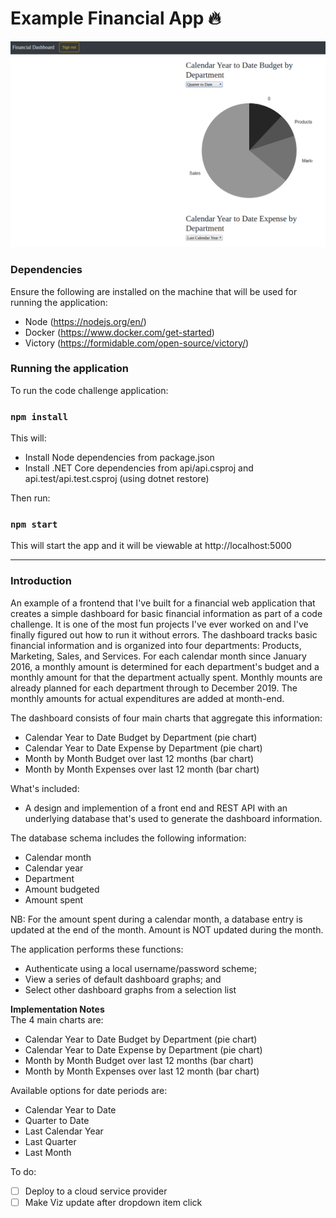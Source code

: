 # Example Financial App 🔥

![GitHub Logo](/images/preview.png)



### Dependencies

Ensure the following are installed on the machine that will be used for running the application:

- Node (https://nodejs.org/en/)
- Docker (https://www.docker.com/get-started)
- Victory (https://formidable.com/open-source/victory/)

### Running the application

To run the code challenge application:

### `npm install`

This will:

- Install Node dependencies from package.json
- Install .NET Core dependencies from api/api.csproj and api.test/api.test.csproj (using dotnet restore)

Then run:

### `npm start`

This will start the app and it will be viewable at http://localhost:5000

***


### Introduction

An example of a frontend that I've built for a financial web application that creates a simple dashboard for basic financial information as part of a code challenge.  It is one of the most fun projects I've ever worked on and I've finally figured out how to run it without errors. The dashboard tracks basic financial information and is organized into four departments:  Products, Marketing, Sales, and Services.  For each calendar month since January 2016, a monthly amount is determined for each department's budget and a monthly amount for that the department actually spent.  Monthly mounts are already planned for each department through to December 2019.  The monthly amounts for actual expenditures are added at month-end.

The dashboard consists of four main charts that aggregate this information:

* Calendar Year to Date Budget by Department (pie chart)
* Calendar Year to Date Expense by Department (pie chart)
* Month by Month Budget over last 12 months (bar chart)
* Month by Month Expenses over last 12 month (bar chart)

What's included:

* A design and implemention of a front end and REST API with an underlying database that's used to generate the dashboard information.

The database schema includes the following information:
* Calendar month
* Calendar year
* Department
* Amount budgeted
* Amount spent

NB:  For the amount spent during a calendar month, a database entry is updated at the end of the month.  Amount is NOT updated during the month.

The application performs these functions:

* Authenticate using a local username/password scheme; 
* View a series of default dashboard graphs; and
* Select other dashboard graphs from a selection list


**Implementation Notes**<br/>
The 4 main charts are:

* Calendar Year to Date Budget by Department (pie chart)
* Calendar Year to Date Expense by Department (pie chart)
* Month by Month Budget over last 12 months (bar chart)
* Month by Month Expenses over last 12 month (bar chart)



Available options for date periods are:

* Calendar Year to Date
* Quarter to Date
* Last Calendar Year
* Last Quarter
* Last Month



To do:

- [ ] Deploy to a cloud service provider
- [ ] Make Viz update after dropdown item click
